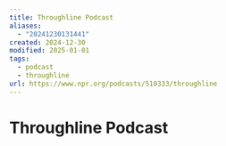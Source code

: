 ```yaml
---
title: Throughline Podcast
aliases:
  - "20241230131441"
created: 2024-12-30
modified: 2025-01-01
tags:
  - podcast
  - throughline
url: https://www.npr.org/podcasts/510333/throughline
---
```

# Throughline Podcast
